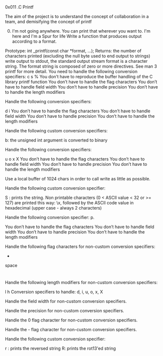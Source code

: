 0x011 .C Printf

The aim of the project is to understand the concept of collaboration in a  team, and demisifying the concept of printf

0. I'm not going anywhere. You can print that wherever you want to. I'm here and I'm a Spur for life
Write a function that produces output according to a format.

Prototype: int _printf(const char *format, ...);
Returns: the number of characters printed (excluding the null byte used to end output to strings)
write output to stdout, the standard output stream
format is a character string. The format string is composed of zero or more directives. See man 3 printf for more detail. You need to handle the following conversion specifiers:
c
s
%
You don’t have to reproduce the buffer handling of the C library printf function
You don’t have to handle the flag characters
You don’t have to handle field width
You don’t have to handle precision
You don’t have to handle the length modifiers

Handle the following conversion specifiers:

d
i
You don’t have to handle the flag characters
You don’t have to handle field width
You don’t have to handle precision
You don’t have to handle the length modifiers

Handle the following custom conversion specifiers:

b: the unsigned int argument is converted to binary

Handle the following conversion specifiers:

u
o
x
X
You don’t have to handle the flag characters
You don’t have to handle field width
You don’t have to handle precision
You don’t have to handle the length modifiers

Use a local buffer of 1024 chars in order to call write as little as possible.

Handle the following custom conversion specifier:

S : prints the string.
Non printable characters (0 < ASCII value < 32 or >= 127) are printed this way: \x, followed by the ASCII code value in hexadecimal (upper case - always 2 characters)

Handle the following conversion specifier: p.

You don’t have to handle the flag characters
You don’t have to handle field width
You don’t have to handle precision
You don’t have to handle the length modifiers

Handle the following flag characters for non-custom conversion specifiers:

+
space
#

Handle the following length modifiers for non-custom conversion specifiers:

l
h
Conversion specifiers to handle: d, i, u, o, x, X

Handle the field width for non-custom conversion specifiers.

Handle the precision for non-custom conversion specifiers.

Handle the 0 flag character for non-custom conversion specifiers.

Handle the - flag character for non-custom conversion specifiers.

Handle the following custom conversion specifier:

r : prints the reversed string
R: prints the rot13'ed string
